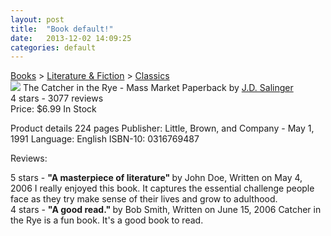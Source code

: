 ```yaml
---
layout: post
title:  "Book default!"
date:   2013-12-02 14:09:25
categories: default
---
```

<div itemscope itemtype="http://schema.org/WebPage">

<div itemprop="breadcrumb">
  <a href="category/books.html"  itemprop="url">Books</a> >
  <a href="category/books-literature.html"  itemprop="url">Literature & Fiction</a> >
  <a href="category/books-classics">Classics</a>
</div>

<div itemscope itemtype="http://schema.org/Book">

<img itemprop="image" src="catcher-in-the-rye-book-cover.jpg" />
<span itemprop="name">The Catcher in the Rye</span> -
 <link itemprop="bookFormat" href="http://schema.org/Paperback">Mass Market Paperback
by <a itemprop="author" href="/author/jd_salinger.html">J.D. Salinger</a>

<div itemprop="aggregateRating" itemscope itemtype="http://schema.org/AggregateRating">
  <span itemprop="ratingValue">4</span> stars -
  <span itemprop="reviewCount">3077</span> reviews
</div>

<div itemprop="offers" itemscope itemtype="http://schema.org/Offer">
  Price: <span itemprop="price">$6.99</span>
  <meta itemprop="priceCurrency" content="USD" />
  <link itemprop="availability" href="http://schema.org/InStock">In Stock
</div>

Product details
<span itemprop="numberOfPages">224</span> pages
Publisher: <span itemprop="publisher">Little, Brown, and Company</span> -
 <meta itemprop="datePublished" content="1991-05-01">May 1, 1991
Language: <span itemprop="inLanguage">English</span>
ISBN-10: <span itemprop="isbn">0316769487</span>

Reviews:

<div itemprop="review" itemscope itemtype="http://schema.org/Review">
  <span itemprop="reviewRating">5</span> stars -
  <b>"<span itemprop="name">A masterpiece of literature</span>" </b>
  by <span itemprop="author">John Doe</span>,
  Written on <meta itemprop="datePublished" content="2006-05-04">May 4, 2006
  <span itemprop="reviewBody">I really enjoyed this book. It captures the essential
  challenge people face as they try make sense of their lives and grow to adulthood.</span>
</div>

<div itemprop="review" itemscope itemtype="http://schema.org/Review">
  <span itemprop="reviewRating">4</span> stars -
  <b>"<span itemprop="name">A good read.</span>" </b>
  by <span itemprop="author">Bob Smith</span>,
  Written on <meta itemprop="datePublished" content="2006-06-15">June 15, 2006
  <span itemprop="reviewBody">Catcher in the Rye is a fun book. It's a good book to read.</span>
</div>

</div>
</div>
